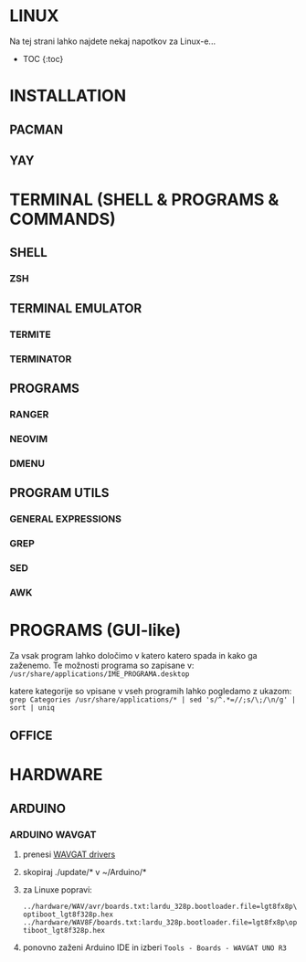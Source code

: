 LINUX
=====
Na tej strani lahko najdete nekaj napotkov za Linux-e...

- TOC
{:toc}

INSTALLATION
==============

PACMAN
------

YAY
---

TERMINAL (SHELL & PROGRAMS & COMMANDS)
========================================

SHELL
-----

### ZSH

TERMINAL EMULATOR
-----------------

### TERMITE

### TERMINATOR

PROGRAMS
--------

### RANGER

### NEOVIM

### DMENU

PROGRAM UTILS
-------------

### GENERAL EXPRESSIONS

### GREP

### SED

### AWK

PROGRAMS (GUI-like)
===================

Za vsak program lahko določimo v katero katero spada in kako ga zaženemo. Te možnosti programa so zapisane v:  
`/usr/share/applications/IME_PROGRAMA.desktop`

katere kategorije so vpisane v vseh programih lahko pogledamo z ukazom:  
`grep Categories /usr/share/applications/* | sed 's/^.*=//;s/\;/\n/g' | sort | uniq`

OFFICE
------

HARDWARE
========

ARDUINO
-------

### ARDUINO WAVGAT

1. prenesi [WAVGAT drivers]( https://github.com/ericvb/Arduino-WavGat-Drivers )
2. skopiraj ./update/* v ~/Arduino/*
3. za Linuxe popravi:
    
    `../hardware/WAV/avr/boards.txt:lardu_328p.bootloader.file=lgt8fx8p\optiboot_lgt8f328p.hex`
    `../hardware/WAV8F/boards.txt:lardu_328p.bootloader.file=lgt8fx8p\optiboot_lgt8f328p.hex`

4. ponovno zaženi Arduino IDE in izberi `Tools - Boards - WAVGAT UNO R3`


